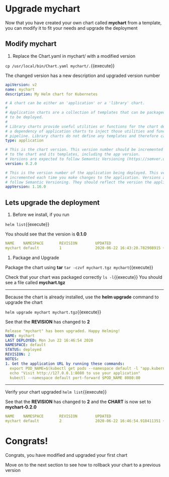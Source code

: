 # Upgrade mychart

Now that you have created your own chart called **mychart** from a template, you can modify it to fit your needs and upgrade the deployment


## Modify mychart

1. Replace the Chart.yaml in mychart/ with a modified version  

  `cp /usr/local/bin/Chart.yaml mychart/.`{{execute}}

  The changed version has a new description and upgraded version number
  ```yaml
  apiVersion: v2
  name: mychart
  description: My Helm chart for Kubernetes

  # A chart can be either an 'application' or a 'library' chart.
  #
  # Application charts are a collection of templates that can be packaged into versioned archives
  # to be deployed.
  #
  # Library charts provide useful utilities or functions for the chart developer. They're included as
  # a dependency of application charts to inject those utilities and functions into the rendering
  # pipeline. Library charts do not define any templates and therefore cannot be deployed.
  type: application

  # This is the chart version. This version number should be incremented each time you make changes
  # to the chart and its templates, including the app version.
  # Versions are expected to follow Semantic Versioning (https://semver.org/)
  version: 0.2.0

  # This is the version number of the application being deployed. This version number should be
  # incremented each time you make changes to the application. Versions are not expected to
  # follow Semantic Versioning. They should reflect the version the application is using.
  appVersion: 1.16.0
  ```

## Lets upgrade the deployment

1. Before we install, if you run

  `helm list`{{execute}}

  You should see that the version is **0.1.0**

  ```yaml
  NAME    NAMESPACE       REVISION        UPDATED                                 STATUS          CHART           APP VERSION
  mychart default         1               2020-06-22 16:43:20.782908915 +0000 UTC deployed        mychart-0.1.0   1.16.0
  ```

1. Package and Upgrade

  Package the chart using **tar**
  `tar -czvf mychart.tgz mychart`{{execute}}

  Check that your chart was packaged correctly
  `ls -l`{{execute}}
  You should see a file called **mychart.tgz**

  ---

  Because the chart is already installed, use the **helm upgrade** command to upgrade the chart

  `helm upgrade mychart mychart.tgz`{{execute}}

  See that the **REVISION** has changed to **2**
  ```yaml
  Release "mychart" has been upgraded. Happy Helming!
  NAME: mychart
  LAST DEPLOYED: Mon Jun 22 16:46:54 2020
  NAMESPACE: default
  STATUS: deployed
  REVISION: 2
  NOTES:
  1. Get the application URL by running these commands:
    export POD_NAME=$(kubectl get pods --namespace default -l "app.kubernetes.io/name=mychart,app.kubernetes.io/instance=mychart" -o jsonpath="{.items[0].metadata.name}")
    echo "Visit http://127.0.0.1:8080 to use your application"
    kubectl --namespace default port-forward $POD_NAME 8080:80
  ```

  ---

  Verify your chart upgraded
  `helm list`{{execute}}

  See that the **REVISION** has changed to **2** and the **CHART** is now set to **mychart-0.2.0**
  ```yaml
  NAME    NAMESPACE       REVISION        UPDATED                                 STATUS          CHART           APP VERSION
  mychart default         2               2020-06-22 16:46:54.918411351 +0000 UTC deployed        mychart-0.2.0   1.16.0
  ```

# Congrats!

Congrats, you have modified and upgraded your first chart

Move on to the next section to see how to rollback your chart to a previous version
